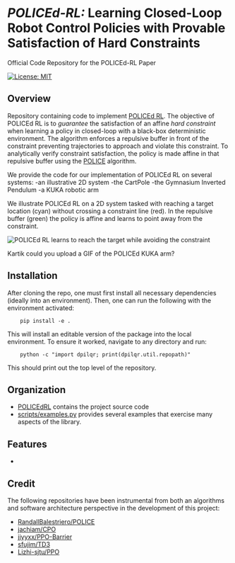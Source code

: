 # *POLICEd-RL:* Learning Closed-Loop Robot Control Policies with Provable Satisfaction of Hard Constraints
Official Code Repository for the POLICEd-RL Paper

 [![License: MIT](https://img.shields.io/badge/License-MIT-yellow.svg)](https://opensource.org/licenses/MIT)

## Overview
Repository containing code to implement [POLICEd RL](https://arxiv.org/pdf/2403.13297.pdf).
The objective of POLICEd RL is to *guarantee* the satisfaction of an affine *hard constraint*
when learning a policy in closed-loop with a black-box deterministic environment.
The algorithm enforces a repulsive buffer in front of the constraint preventing trajectories to approach and violate this constraint.
To analytically verify constraint satisfaction, the policy is made affine in that repulsive buffer using the [POLICE](https://arxiv.org/pdf/2211.01340.pdf) algorithm.

We provide the code for our implementation of POLICEd RL on several systems:
-an illustrative 2D system
-the CartPole
-the Gymnasium Inverted Pendulum
-a KUKA robotic arm

We illustrate POLICEd RL on a 2D system tasked with reaching a target location (cyan) without crossing a constraint line (red).
In the repulsive buffer (green) the policy is affine and learns to point away from the constraint.

![POLICEd RL learns to reach the target while avoiding the constraint](media/POLICEd_2D.gif)


Kartik could you upload a GIF of the POLICEd KUKA arm?


## Installation

 After cloning the repo, one must first install all necessary dependencies (ideally
 into an environment). Then, one can run the following with the environment activated:

        pip install -e .

 This will install an editable version of the package into the local environment. To
 ensure it worked, navigate to any directory and run:

	    python -c "import dpilqr; print(dpilqr.util.repopath)"

 This should print out the top level of the repository.


## Organization
- [POLICEdRL](POLICEdRL) contains the project source code
- [scripts/examples.py](run/examples.py) provides several examples that exercise many
  aspects of the library.


## Features
* 


## Credit
The following repositories have been instrumental from both an algorithms and
software architecture perspective in the development of this project:
- [RandallBalestriero/POLICE](https://github.com/RandallBalestriero/POLICE)
- [jachiam/CPO](https://github.com/jachiam/cpo)
- [jjyyxx/PPO-Barrier](https://github.com/jjyyxx/srlnbc)
- [sfujim/TD3](https://github.com/sfujim/TD3)
- [Lizhi-sjtu/PPO](https://github.com/Lizhi-sjtu/DRL-code-pytorch/tree/main/5.PPO-continuous)
